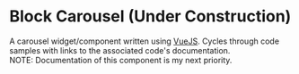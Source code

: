 # Block Carousel (Under Construction)
A carousel widget/component written using [VueJS](https://vuejs.org). Cycles through code samples with links to the associated code's documentation.
 \
NOTE: Documentation of this component is my next priority.